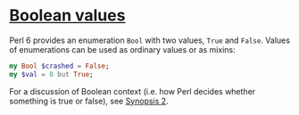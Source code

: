 [1]: https://rosettacode.org/wiki/Boolean_values

# [Boolean values][1]

Perl 6 provides an enumeration `Bool` with two values, `True` and `False`. Values of enumerations can be used as ordinary values or as mixins:

```raku
my Bool $crashed = False;
my $val = 0 but True;
```


For a discussion of Boolean context (i.e. how Perl decides whether something is true or false), see [Synopsis 2](http://perlcabal.org/syn/S02.html#Context).